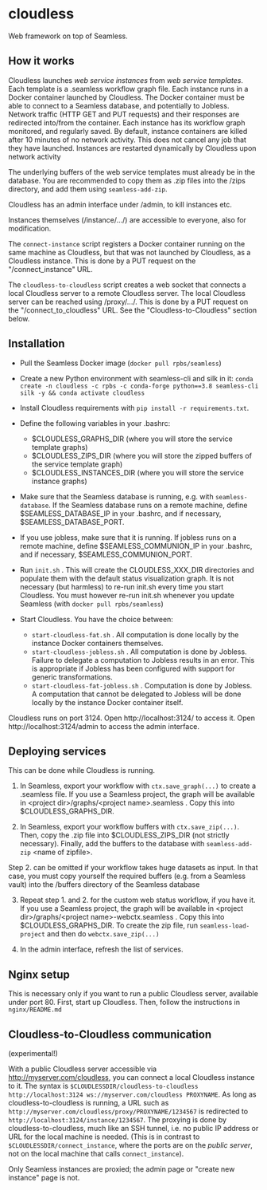# cloudless

Web framework on top of Seamless.

## How it works

Cloudless launches *web service instances* from *web service templates*.
Each template is a .seamless workflow graph file.
Each instance runs in a Docker container launched by Cloudless. 
The Docker container must be able to connect to a Seamless database, and potentially to Jobless.
Network traffic (HTTP GET and PUT requests) and their responses are redirected into/from the container.
Each instance has its workflow graph monitored, and regularly saved.
By default, instance containers are killed after 10 minutes of no network activity. This does not cancel any job that they have launched.
Instances are restarted dynamically by Cloudless upon network activity

The underlying buffers of the web service templates must already be in the database. You are recommended to copy them as .zip files
into the /zips directory, and add them using `seamless-add-zip`.

Cloudless has an admin interface under /admin, to kill instances etc.

Instances themselves (/instance/.../) are accessible to everyone, also for modification.

The `connect-instance` script registers a Docker container running on the same machine as Cloudless, but that was not launched by Cloudless, as a Cloudless instance. This is done by a PUT request on the "/connect_instance" URL.

The `cloudless-to-cloudless` script creates a web socket that connects a local Cloudless server to a remote Cloudless server. The local Cloudless server can be reached using /proxy/.../. This is done by a PUT request on the "/connect_to_cloudless" URL. See the "Cloudless-to-Cloudless" section below.


## Installation

- Pull the Seamless Docker image (`docker pull rpbs/seamless`)

- Create a new Python environment with seamless-cli and silk  in it:
`conda create -n cloudless -c rpbs -c conda-forge python==3.8 seamless-cli silk -y && conda activate cloudless`

- Install Cloudless requirements with `pip install -r requirements.txt`.

- Define the following variables in your .bashrc:  
  - $CLOUDLESS_GRAPHS_DIR
  (where you will store the service template graphs)
  - $CLOUDLESS_ZIPS_DIR
  (where you will store the zipped buffers of the service template graph)
  - $CLOUDLESS_INSTANCES_DIR
  (where you will store the service instance graphs)
  
- Make sure that the Seamless database is running, e.g. with `seamless-database`.
  If the Seamless database runs on a remote machine, define $SEAMLESS_DATABASE_IP in your .bashrc, and if necessary, $SEAMLESS_DATABASE_PORT.

- If you use jobless, make sure that it is running.
  If jobless runs on a remote machine, define $SEAMLESS_COMMUNION_IP in your .bashrc, and if necessary, $SEAMLESS_COMMUNION_PORT.

- Run `init.sh` . This will create the CLOUDLESS_XXX_DIR directories and populate them with the default status visualization graph.
  It is not necessary (but harmless) to re-run init.sh every time you start Cloudless. You must however re-run init.sh whenever you update Seamless (with `docker pull rpbs/seamless`)

- Start Cloudless. You have the choice between:
    - `start-cloudless-fat.sh` . All computation is done locally by the instance Docker containers themselves.
    - `start-cloudless-jobless.sh` . All computation is done by Jobless. Failure to delegate a computation to Jobless results in an error. This is appropriate if Jobless has been configured with support for generic transformations.
    - `start-cloudless-fat-jobless.sh` . Computation is done by Jobless. A computation that cannot be delegated to Jobless will be done locally by the instance Docker container itself.

Cloudless runs on port 3124. Open http://localhost:3124/ to access it. Open http://localhost:3124/admin to access the admin interface.

## Deploying services

This can be done while Cloudless is running.

1. In Seamless, export your workflow with `ctx.save_graph(...)` to create a .seamless file. If you use a Seamless project, the graph will be available in \<project dir\>/graphs/\<project name\>.seamless . Copy this into $CLOUDLESS_GRAPHS_DIR.

2. In Seamless, export your workflow buffers with `ctx.save_zip(...)`. Then, copy the .zip file into $CLOUDLESS_ZIPS_DIR (not strictly necessary). Finally, add the buffers to the database with `seamless-add-zip` \<name of zipfile\>.

Step 2. can be omitted if your workflow takes huge datasets as input. In that case, you must copy yourself the required buffers (e.g. from a Seamless vault) into the /buffers directory of the Seamless database

3. Repeat step 1. and 2. for the custom web status workflow, if you have it. If you use a Seamless project, the graph will be available in \<project dir\>/graphs/\<project name\>-webctx.seamless . Copy this into $CLOUDLESS_GRAPHS_DIR. To create the zip file, run `seamless-load-project` and then do `webctx.save_zip(...)`

4. In the admin interface, refresh the list of services.

## Nginx setup

This is necessary only if you want to run a public Cloudless server, available under port 80.
First, start up Cloudless. Then, follow the instructions in `nginx/README.md`

## Cloudless-to-Cloudless communication

(experimental!)

With a public Cloudless server accessible via http://myserver.com/cloudless, you can connect a local Cloudless instance to it. The syntax is `$CLOUDLESSDIR/cloudless-to-cloudless http://localhost:3124 ws://myserver.com/cloudless PROXYNAME`. As long as cloudless-to-cloudless is running, a URL such as `http://myserver.com/cloudless/proxy/PROXYNAME/1234567` is redirected to `http://localhost:3124/instance/1234567`. The proxying is done by cloudless-to-cloudless, much like an SSH tunnel, i.e. no public IP address or URL for the local machine is needed. (This is in contrast to `$CLOUDLESSDIR/connect_instance`, where the ports are on the *public server*, not on the local machine that calls `connect_instance`).

Only Seamless instances are proxied; the admin page or "create new instance" page is not.